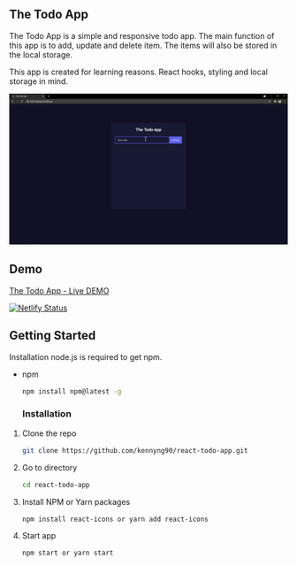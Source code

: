 ## The Todo App

The Todo App is a simple and responsive todo app. The main function of this app is to add, update and delete item. The items will also be stored in the local storage.

This app is created for learning reasons. React hooks, styling and local storage in mind.

![](https://github.com/kennyng90/react-todo-app/blob/master/src/todoapp.gif?raw=true)

## Demo
[The Todo App - Live DEMO](https://ken9-todoapp.netlify.app/)

[![Netlify Status](https://api.netlify.com/api/v1/badges/c076cb9b-d8de-4251-bf5d-e4f471428ad6/deploy-status)](https://app.netlify.com/sites/ken9-todoapp/deploys)

## Getting Started

Installation
node.js is required to get npm.

* npm
  ```sh
  npm install npm@latest -g
  ```

  ### Installation

1. Clone the repo
   ```sh
   git clone https://github.com/kennyng90/react-todo-app.git
   ```
3. Go to directory
   ```sh
   cd react-todo-app
   ```
4. Install NPM or Yarn packages
   ```sh
   npm install react-icons or yarn add react-icons
   ```
6. Start app
   ```sh
   npm start or yarn start
   ```
